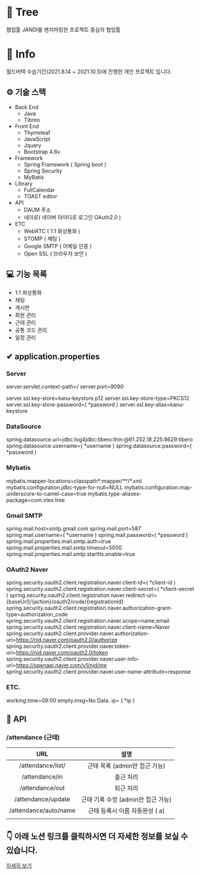 # 🌳 Tree

협업툴 JANDI를 벤치마킹한 프로젝트 중심의 협업툴



# 📃 Info

월드버텍 수습기간(2021.8.14 ~ 2021.10.5)에 진행한 개인 프로젝트 입니다.

## ⚙ 기술 스택

+ Back End
  + Java
  + Tibreo
+ Front End
  + Thymeleaf
  + JavaScript
  + Jquery
  + Bootstrap 4.6v
+ Framework
  + Spring Framework ( Spring boot )
  + Spring Security
  + MyBatis
+ Library
  + FullCalendar
  + TOAST editor
+ API
  + DAUM 주소
  + 네아로( 네이버 아이디로 로그인 OAuth2.0 )
+ ETC
  + WebRTC ( 1:1 화상통화 )
  + STOMP ( 채팅 )
  + Google SMTP ( 이메일 인증 )
  + Open SSL ( 브라우저 보안 )
    

## 💻 기능 목록

+ 1:1 화상통화
+ 채팅
+ 게시판
+ 회원 관리
+ 근태 관리
+ 공통 코드 관리
+ 일정 관리

## ✔ application.properties 
### Server

server.servlet.context-path=/
server.port=9090

server.ssl.key-store=kanu-keystore.p12
server.ssl.key-store-type=PKCS12
server.ssl.key-store-password=( *password )
server.ssl.key-alias=kanu-keystore

### DataSource

spring.datasource.url=jdbc:log4jdbc:tibero:thin:@61.252.18.225:8629:tibero
spring.datasource.username=( *username )
spring.datasource.password=( *password )

### Mybatis

mybatis.mapper-locations=classpath*:mapper/**/*.xml
mybatis.configuration.jdbc-type-for-null=NULL
mybatis.configuration.map-underscore-to-camel-case=true
mybatis.type-aliases-package=com.vtex.tree

### Gmail SMTP

spring.mail.host=smtp.gmail.com
spring.mail.port=587
spring.mail.username=( *username )
spring.mail.password=( *password )
spring.mail.properties.mail.smtp.auth=true
spring.mail.properties.mail.smtp.timeout=5000
spring.mail.properties.mail.smtp.starttls.enable=true



### OAuth2 Naver

spring.security.oauth2.client.registration.naver.client-id=( *client-id )
spring.security.oauth2.client.registration.naver.client-secret=( *client-secret )
spring.security.oauth2.client.registration.naver.redirect-uri={baseUrl}/{action}/oauth2/code/{registrationId}
spring.security.oauth2.client.registration.naver.authorization-grant-type=authorization_code
spring.security.oauth2.client.registration.naver.scope=name,email
spring.security.oauth2.client.registration.naver.client-name=Naver
spring.security.oauth2.client.provider.naver.authorization-uri=https://nid.naver.com/oauth2.0/authorize
spring.security.oauth2.client.provider.naver.token-uri=https://nid.naver.com/oauth2.0/token
spring.security.oauth2.client.provider.naver.user-info-uri=https://openapi.naver.com/v1/nid/me
spring.security.oauth2.client.provider.naver.user-name-attribute=response

### ETC.

working.time=09:00
empty.msg=No Data.
ip= ( *ip )



## 🍱 API

### /attendance (근태)

|          URL          |                설명                |
| :-------------------: | :--------------------------------: |
|   /attendance/list/   |   근태 목록 (admin만 접근 가능)    |
|    /attendance/in     |             출근 처리              |
|    /attendance/out    |             퇴근 처리              |
|  /attendance/update   | 근태 기록 수정 (admin만 접근 가능) |
| /attendance/auto/name |   근태 등록시 이름 자동완성 ( a)   |
|                       |                                    |



## 👇 아래 노션 링크를 클릭하시면 더 자세한 정보를 보실 수 있습니다.

[자세히 보기](https://lucky-continent-f31.notion.site/Tree-1eb851df2a814b5a9ae2faadb8eea231)
